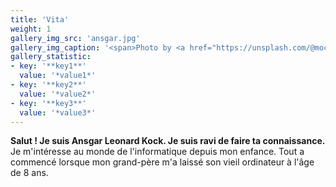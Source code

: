 ```yaml
---
title: 'Vita'
weight: 1
gallery_img_src: 'ansgar.jpg'
gallery_img_caption: '<span>Photo by <a href="https://unsplash.com/@mochiel?utm_source=unsplash&amp;utm_medium=referral&amp;utm_content=creditCopyText">Mercy</a> on <a href="https://unsplash.com/s/photos/vase?utm_source=unsplash&amp;utm_medium=referral&amp;utm_content=creditCopyText">Unsplash</a></span>'
gallery_statistic:
- key: '**key1**'
  value: '*value1*'
- key: '**key2**'
  value: '*value2*'
- key: '**key3**'
  value: '*value3*'
---
```


**Salut !
Je suis Ansgar Leonard Kock.
Je suis ravi de faire ta connaissance.**     
Je m'intéresse au monde de l'informatique depuis mon enfance. Tout a commencé lorsque mon grand-père m'a laissé son vieil ordinateur à l'âge de 8 ans.

